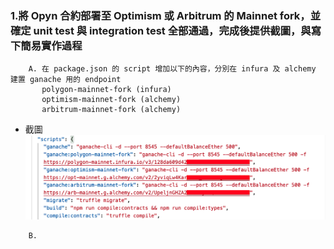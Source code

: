### 1.將 Opyn 合約部署至 Optimism 或 Arbitrum 的 Mainnet fork，並確定 unit test 與 integration test 全部通過，完成後提供截圖，與寫下簡易實作過程
```
    A. 在 package.json 的 script 增加以下的內容，分別在 infura 及 alchemy 建置 ganache 用的 endpoint
       polygon-mainnet-fork (infura)
       optimism-mainnet-fork (alchemy)
       arbitrum-mainnet-fork (alchemy)
```
- 截圖 ![](./package-json.png)
```
    B.
```
